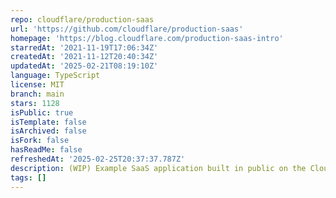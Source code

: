 ```yaml
---
repo: cloudflare/production-saas
url: 'https://github.com/cloudflare/production-saas'
homepage: 'https://blog.cloudflare.com/production-saas-intro'
starredAt: '2021-11-19T17:06:34Z'
createdAt: '2021-11-12T20:40:34Z'
updatedAt: '2025-02-21T08:19:10Z'
language: TypeScript
license: MIT
branch: main
stars: 1128
isPublic: true
isTemplate: false
isArchived: false
isFork: false
hasReadMe: false
refreshedAt: '2025-02-25T20:37:37.787Z'
description: (WIP) Example SaaS application built in public on the Cloudflare stack!
tags: []
---
```


